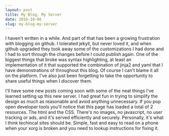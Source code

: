 ```yaml
---
layout: post
title: My Blog, My Server
date: 2016-10-06
slug: my-blog-my-server
---
```


I haven't written in a while. And part of that has been a growing frustration with blogging on github. I tolerated jekyll, but never loved it, and when github upgraded they took away some of the customizations I had done and I had to sort through the changes before I could publish again. One of the biggest things that broke was syntax highlighting, at least an implementation of it that supported the combination of jinja2 and yaml that I have demonstrations of throughout this blog. Of course I can't blame it all on the platform. I've also just been forgetting to take the opportunity to share useful things when I discover them.

I'll have some new posts coming soon with some of the neat things I've learned setting up this new server. I had great fun in trying to simplify the design as much as reasonable and avoid anything unnecessary. If you pop open developer tools you'll notice that this page has loaded a total of 2 resources. The html and the CSS. There's no images, no javascript, no user tracking or ads, and it's served efficiently and securely. Personally, it's what I think techincal sites should be. Simple, fast and easy to read on a phone when your xorg is broken and you need to lookup instructions for fixing it.
